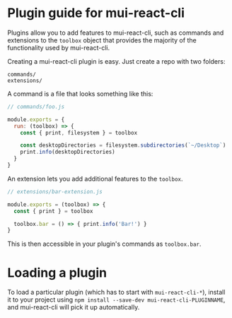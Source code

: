 # Plugin guide for mui-react-cli

Plugins allow you to add features to mui-react-cli, such as commands and
extensions to the `toolbox` object that provides the majority of the functionality
used by mui-react-cli.

Creating a mui-react-cli plugin is easy. Just create a repo with two folders:

```
commands/
extensions/
```

A command is a file that looks something like this:

```js
// commands/foo.js

module.exports = {
  run: (toolbox) => {
    const { print, filesystem } = toolbox

    const desktopDirectories = filesystem.subdirectories(`~/Desktop`)
    print.info(desktopDirectories)
  }
}
```

An extension lets you add additional features to the `toolbox`.

```js
// extensions/bar-extension.js

module.exports = (toolbox) => {
  const { print } = toolbox

  toolbox.bar = () => { print.info('Bar!') }
}
```

This is then accessible in your plugin's commands as `toolbox.bar`.

# Loading a plugin

To load a particular plugin (which has to start with `mui-react-cli-*`),
install it to your project using `npm install --save-dev mui-react-cli-PLUGINNAME`,
and mui-react-cli will pick it up automatically.
